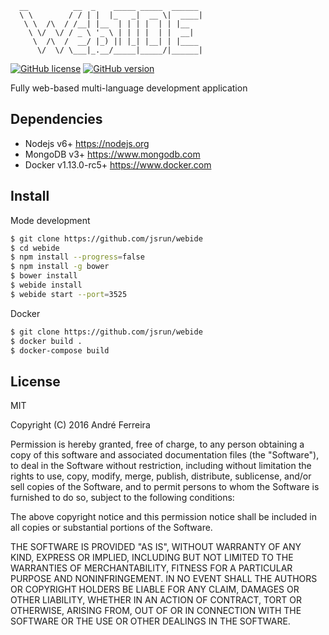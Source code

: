 ``` 
  __          __  _    _____ _____  ______ 
  \ \        / / | |  |_   _|  __ \|  ____|
   \ \  /\  / /__| |__  | | | |  | | |__   
    \ \/  \/ / _ \ '_ \ | | | |  | |  __|  
     \  /\  /  __/ |_) || |_| |__| | |____ 
      \/  \/ \___|_.__/_____|_____/|______|                                                                                                                                                                                                                                                                                                                                                                                                                                                  
```                                                                                                                                                 

[![GitHub license](https://img.shields.io/badge/license-MIT-blue.svg)](https://raw.githubusercontent.com/jsrun/webide/master/LICENSE)
[![GitHub version](https://badge.fury.io/gh/jsrun%2Fwebide.svg)](https://badge.fury.io/gh/jsrun%2Fwebide)

Fully web-based multi-language development application

## Dependencies

* Nodejs v6+ https://nodejs.org
* MongoDB v3+ https://www.mongodb.com
* Docker v1.13.0-rc5+ https://www.docker.com

## Install

Mode development
```bash
$ git clone https://github.com/jsrun/webide
$ cd webide
$ npm install --progress=false
$ npm install -g bower
$ bower install
$ webide install
$ webide start --port=3525
```

Docker
```bash
$ git clone https://github.com/jsrun/webide
$ docker build .
$ docker-compose build
```

## License

  MIT
  
  Copyright (C) 2016 André Ferreira

  Permission is hereby granted, free of charge, to any person obtaining a copy of this software and associated documentation files (the "Software"), to deal in the Software without restriction, including without limitation the rights to use, copy, modify, merge, publish, distribute, sublicense, and/or sell copies of the Software, and to permit persons to whom the Software is furnished to do so, subject to the following conditions:

  The above copyright notice and this permission notice shall be included in all copies or substantial portions of the Software.

  THE SOFTWARE IS PROVIDED "AS IS", WITHOUT WARRANTY OF ANY KIND, EXPRESS OR IMPLIED, INCLUDING BUT NOT LIMITED TO THE WARRANTIES OF MERCHANTABILITY, FITNESS FOR A PARTICULAR PURPOSE AND NONINFRINGEMENT. IN NO EVENT SHALL THE AUTHORS OR COPYRIGHT HOLDERS BE LIABLE FOR ANY CLAIM, DAMAGES OR OTHER LIABILITY, WHETHER IN AN ACTION OF CONTRACT, TORT OR OTHERWISE, ARISING FROM, OUT OF OR IN CONNECTION WITH THE SOFTWARE OR THE USE OR OTHER DEALINGS IN THE SOFTWARE.